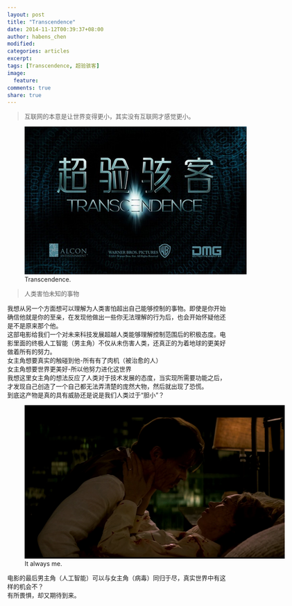 ```yaml
---
layout: post
title: "Transcendence"
date: 2014-11-12T00:39:37+08:00
author: habens_chen
modified:
categories: articles
excerpt:
tags: [Transcendence, 超验骇客]
image:
  feature:
comments: true
share: true
---
```

> 互联网的本意是让世界变得更小，其实没有互联网才感觉更小。  


<figure class="half">
	<img src="/images/Post/14_11_12_transcendence/1.jpg" alt="image" style="max-width:600px; max-height=300px">
	<figcaption>Transcendence.</figcaption>
</figure>

>人类害怕未知的事物  


我想从另一个方面想可以理解为人类害怕超出自己能够控制的事物。即使是你开始确信他就是你的至亲，在发现他做出一些你无法理解的行为后，也会开始怀疑他还是不是原来那个他。  
这部电影给我们一个对未来科技发展超越人类能够理解控制范围后的积极态度。电影里面的终极人工智能（男主角）不仅从未伤害人类，还真正的为着地球的更美好做着所有的努力。  
女主角想要真实的触碰到他-所有有了肉机（被治愈的人）  
女主角想要世界更美好-所以他努力进化这世界  
我想这里女主角的想法反应了人类对于技术发展的态度，当实现所需要功能之后，才发现自己创造了一个自己都无法弄清楚的庞然大物，然后就出现了恐慌。  
到底这产物是真的具有威胁还是说是我们人类过于“胆小”？

<figure class="half">
	<img src="/images/Post/14_11_12_transcendence/2.png" alt="image" style="max-width:600px; max-height=300px">
	<figcaption>It always me.</figcaption>
</figure>

电影的最后男主角（人工智能）可以与女主角（病毒）同归于尽，真实世界中有这样的机会不？  
有所畏惧，却又期待到来。
